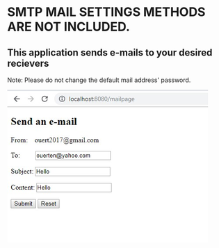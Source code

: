 # SMTP MAIL SETTINGS METHODS ARE NOT INCLUDED.  <br />                                   	
## This application sends e-mails to your desired recievers    
Note: Please do not change the default mail address' password.  <br /> 

![alt text](https://github.com/ouerten/Springboot-email/blob/master/Screenshot_1.jpg?raw=true)
